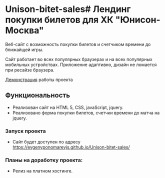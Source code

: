 # Unison-bitet-sales# Лендинг покупки билетов для ХК "Юнисон-Москва"

Веб-сайт с возможность покупки билетов и счетчиком времени до ближайщей игры. 

Сайт работает во всех популярных браузерах и на всех популярных мобильных устройствах. Приложение адаптивно, дизайн не ломается при ресайзе браузера.

[Демонстрация](https://evgenyponomarevjs.github.io/Unison-bitet-sales/) работы проекта

## Функциональность
- Реализован сайт на HTML 5, CSS, javaScript, jquery.
- Реализовано форма покупки билетов, счетчки времени до матча на jquery.

### Запуск проекта

- Сайт будет доступен по адресу https://evgenyponomarevjs.github.io/Unison-bitet-sales/

### Планы на доработку проекта:
- Релиз на платном хостинге.
